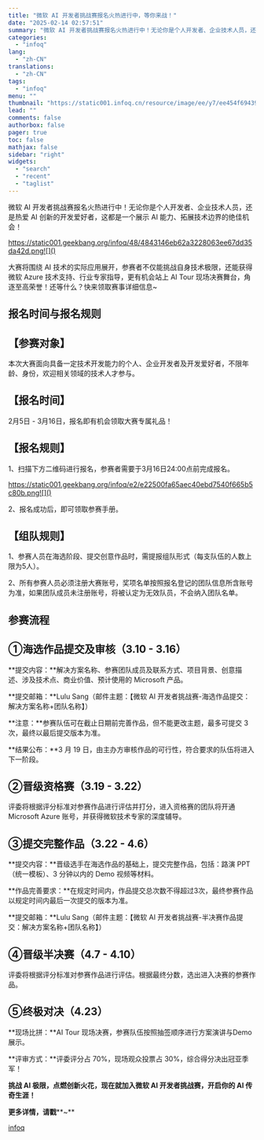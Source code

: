 ```yaml
---
title: "微软 AI 开发者挑战赛报名火热进行中，等你来战！"
date: "2025-02-14 02:57:51"
summary: "微软 AI 开发者挑战赛报名火热进行中！无论你是个人开发者、企业技术人员，还是热爱 AI 创新的开发..."
categories:
  - "infoq"
lang:
  - "zh-CN"
translations:
  - "zh-CN"
tags:
  - "infoq"
menu: ""
thumbnail: "https://static001.infoq.cn/resource/image/ee/y7/ee454f694395dyy4b2874502a1d45yy7.jpg"
lead: ""
comments: false
authorbox: false
pager: true
toc: false
mathjax: false
sidebar: "right"
widgets:
  - "search"
  - "recent"
  - "taglist"
---
```


微软 AI 开发者挑战赛报名火热进行中！无论你是个人开发者、企业技术人员，还是热爱 AI 创新的开发爱好者，这都是一个展示 AI 能力、拓展技术边界的绝佳机会！

![]()https://static001.geekbang.org/infoq/48/4843146eb62a3228063ee67dd35da42d.png![]()

大赛将围绕 AI 技术的实际应用展开，参赛者不仅能挑战自身技术极限，还能获得微软 Azure 技术支持、行业专家指导，更有机会站上 AI Tour 现场决赛舞台，角逐至高荣誉！还等什么？快来领取赛事详细信息~

报名时间与报名规则
---------

【参赛对象】
------

本次大赛面向具备一定技术开发能力的个人、企业开发者及开发爱好者，不限年龄、身份，欢迎相关领域的技术人才参与。

【报名时间】
------

2月5日 - 3月16日，报名即有机会领取大赛专属礼品！

【报名规则】
------

1、扫描下方二维码进行报名，参赛者需要于3月16日24:00点前完成报名。

![]()https://static001.geekbang.org/infoq/e2/e22500fa65aec40ebd7540f665b5c80b.png![]()

2、报名成功后，即可领取参赛手册。

【组队规则】
------

1、参赛人员在海选阶段、提交创意作品时，需提报组队形式（每支队伍的人数上限为5人）。

2、所有参赛人员必须注册大赛账号，奖项名单按照报名登记的团队信息所含账号为准，如果团队成员未注册账号，将被认定为无效队员，不会纳入团队名单。

参赛流程
----

①海选作品提交及审核（3.10 - 3.16）
-----------------------

**提交内容：**解决方案名称、参赛团队成员及联系方式、项目背景、创意描述、涉及技术点、商业价值、预计使用的 Microsoft 产品。

**提交邮箱：**Lulu Sang（邮件主题：【微软 AI 开发者挑战赛-海选作品提交：解决方案名称+团队名称】）

**注意：**参赛队伍可在截止日期前完善作品，但不能更改主题，最多可提交 3 次，最终以最后提交版本为准。

**结果公布：**3 月 19 日，由主办方审核作品的可行性，符合要求的队伍将进入下一阶段。

②晋级资格赛（3.19 - 3.22）
-------------------

评委将根据评分标准对参赛作品进行评估并打分，进入资格赛的团队将开通Microsoft Azure 账号，并获得微软技术专家的深度辅导。

③提交完整作品（3.22 - 4.6）
-------------------

**提交内容：**晋级选手在海选作品的基础上，提交完整作品，包括：路演 PPT（统一模板）、3 分钟以内的 Demo 视频等材料。

**作品完善要求：**在规定时间内，作品提交总次数不得超过3次，最终参赛作品以规定时间内最后一次提交的版本为准。

**提交邮箱：**Lulu Sang（邮件主题：【微软 AI 开发者挑战赛-半决赛作品提交：解决方案名称+团队名称】）

④晋级半决赛（4.7 - 4.10）
------------------

评委将根据评分标准对参赛作品进行评估。根据最终分数，选出进入决赛的参赛作品。

⑤终极对决（4.23）
-----------

**现场比拼：**AI Tour 现场决赛，参赛队伍按照抽签顺序进行方案演讲与Demo 展示。

**评审方式：**评委评分占 70%，现场观众投票占 30%，综合得分决出冠亚季军！

**挑战 AI 极限，点燃创新火花，现在就加入微软 AI 开发者挑战赛，开启你的 AI 传奇生涯！**

**更多详情，请戳****~**

[infoq](https://www.infoq.cn/article/bSmyqZt6tIY38xBOMmO1)
